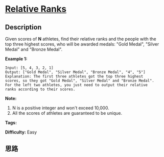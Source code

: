 # [Relative Ranks][title]

## Description

Given scores of **N** athletes, find their relative ranks and the people with
the top three highest scores, who will be awarded medals: "Gold Medal",
"Silver Medal" and "Bronze Medal".

**Example 1:**  
            Input: [5, 4, 3, 2, 1]    Output: ["Gold Medal", "Silver Medal", "Bronze Medal", "4", "5"]    Explanation: The first three athletes got the top three highest scores, so they got "Gold Medal", "Silver Medal" and "Bronze Medal".        For the left two athletes, you just need to output their relative ranks according to their scores.    

**Note:**  

  1. N is a positive integer and won't exceed 10,000.
  2. All the scores of athletes are guaranteed to be unique.


**Tags:** 

**Difficulty:** Easy

## 思路

[title]: https://leetcode.com/problems/relative-ranks
